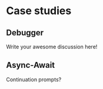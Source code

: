 # Case studies

## Debugger
Write your awesome discussion here!

## Async-Await


Continuation prompts?
